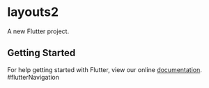 # layouts2

A new Flutter project.

## Getting Started

For help getting started with Flutter, view our online
[documentation](https://flutter.io/).
#flutterNavigation
